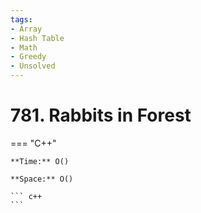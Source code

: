 ```yaml
---
tags:
- Array
- Hash Table
- Math
- Greedy
- Unsolved
---
```



# 781. Rabbits in Forest

=== "C++"

    **Time:** O()

    **Space:** O()

    ``` c++
    ```